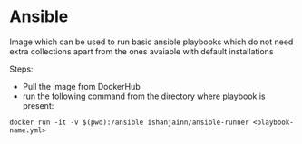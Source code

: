 # Ansible

Image which can be used to run basic ansible playbooks which do not need extra collections apart from the ones avaiable with default installations

Steps:
- Pull the image from DockerHub<br>
- run the following command from the directory where playbook is present:

```shell
docker run -it -v $(pwd):/ansible ishanjainn/ansible-runner <playbook-name.yml>
```   
